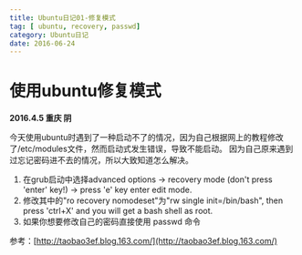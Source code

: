 ```yaml
---
title: Ubuntu日记01-修复模式
tag: [ ubuntu, recovery, passwd]
category: Ubuntu日记
date: 2016-06-24
---
```


# 使用ubuntu修复模式
**2016.4.5 重庆 阴**

今天使用ubuntu时遇到了一种启动不了的情况，因为自己根据网上的教程修改了/etc/modules文件，然而启动式发生错误，导致不能启动。 因为自己原来遇到过忘记密码进不去的情况，所以大致知道怎么解决。

1. 在grub启动中选择advanced options -> recovery mode (don't press 'enter' key!) -> press 'e' key enter edit mode.
2. 修改其中的"ro recovery nomodeset"为"rw single init=/bin/bash", then press 'ctrl+X' and you will get a bash shell as root.
3. 如果你想要修改自己的密码直接使用 passwd 命令

参考：[http://taobao3ef.blog.163.com/](http://taobao3ef.blog.163.com/)
